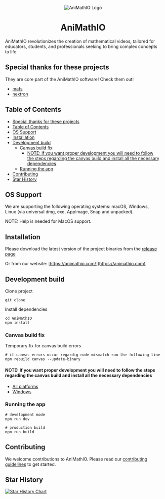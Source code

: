 <p align="center">
  <p align=center>
    <img src="./resources/icon.ico" alt="AniMathIO Logo"/>
  </p>
  <h1 align="center">AniMathIO</h1>
</p>

AniMathIO revolutionizes the creation of mathematical videos, tailored for educators, students, and professionals seeking to bring complex concepts to life


## Special thanks for these projects
They are core part of the AniMathIO software! Check them out!
- [mafs](https://github.com/stevenpetryk/mafs)
- [nextron](https://github.com/saltyshiomix/nextron)

## Table of Contents

- [Special thanks for these projects](#special-thanks-for-these-projects)
- [Table of Contents](#table-of-contents)
- [OS Support](#os-support)
- [Installation](#installation)
- [Development build](#development-build)
  - [Canvas build fix](#canvas-build-fix)
    - [NOTE: If you want proper development you will need to follow the steps regarding the canvas build and install all the necessary dependencies](#note-if-you-want-proper-development-you-will-need-to-follow-the-steps-regarding-the-canvas-build-and-install-all-the-necessary-dependencies)
  - [Running the app](#running-the-app)
- [Contributing](#contributing)
- [Star History](#star-history)

## OS Support

We are supporting the following operating systems: macOS, Windows, Linux (via universal dmg, exe, AppImage, Snap and unpacked).

NOTE: Help is needed for MacOS support.

## Installation

Please download the latest version of the project binaries from the [release page](https://github.com/AniMathIO/AniMathIO/releases)

Or from our website: [https://animathio.com/](https://animathio.com)

## Development build

Clone project

```console
git clone
```

Install dependencies

```console
cd AniMathIO
npm install
```

### Canvas build fix

Temporary fix for canvas build errors

```console
# if canvas errors occur regardig node mismatch run the following line
npm rebuild canvas --update-binary
```

#### NOTE: If you want proper development you will need to follow the steps regarding the canvas build and install all the necessary dependencies

- [All platforms](https://github.com/Automattic/node-canvas/wiki)
- [Windows](https://github.com/Automattic/node-canvas/wiki/Installation:-Windows)

### Running the app

```console
# development mode
npm run dev

# production build
npm run build
```

## Contributing

We welcome contributions to AniMathIO. Please read our [contributing guidelines](./CONTRIBUTING.md) to get started.

## Star History

[![Star History Chart](https://api.star-history.com/svg?repos=animathio/animathio&type=Date)](https://star-history.com/#animathio/animathio&Date)
